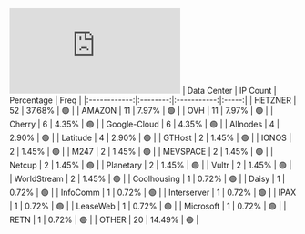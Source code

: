 ![Diagramm](https://github.com/111STAVR111/props/blob/main/Celestia/Mainnet/Decentralization/1/README.md)
| Data Center | IP Count | Percentage | Freq |
|:------------:|:--------:|:-----------:|:-----:|
| HETZNER | 52 | 37.68% | 🟢 |
| AMAZON | 11 | 7.97% | 🟢 |
| OVH | 11 | 7.97% | 🟢 |
| Cherry | 6 | 4.35% | 🟢 |
| Google-Cloud | 6 | 4.35% | 🟢 |
| Allnodes | 4 | 2.90% | 🟢 |
| Latitude | 4 | 2.90% | 🟢 |
| GTHost | 2 | 1.45% | 🟢 |
| IONOS | 2 | 1.45% | 🟢 |
| M247 | 2 | 1.45% | 🟢 |
| MEVSPACE | 2 | 1.45% | 🟢 |
| Netcup | 2 | 1.45% | 🟢 |
| Planetary | 2 | 1.45% | 🟢 |
| Vultr | 2 | 1.45% | 🟢 |
| WorldStream | 2 | 1.45% | 🟢 |
| Coolhousing | 1 | 0.72% | 🟢 |
| Daisy | 1 | 0.72% | 🟢 |
| InfoComm | 1 | 0.72% | 🟢 |
| Interserver | 1 | 0.72% | 🟢 |
| IPAX | 1 | 0.72% | 🟢 |
| LeaseWeb | 1 | 0.72% | 🟢 |
| Microsoft | 1 | 0.72% | 🟢 |
| RETN | 1 | 0.72% | 🟢 |
| OTHER | 20 | 14.49% | 🟢 |